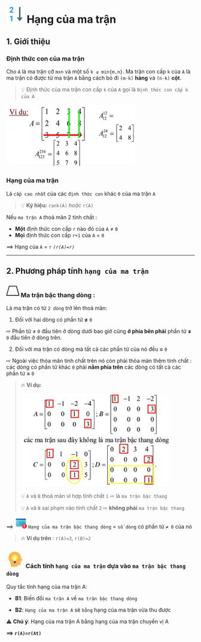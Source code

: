 # ![icons8-reversed_numerical_sorting.png](https://raw.githubusercontent.com/Zenfection/Image/master/2021/03/31-10-11-01-icons8-reversed_numerical_sorting.png) Hạng của ma trận

## 1. Giới thiệu

### Định thức con của ma trận

Cho `A` là ma trận cỡ `mxn` và một số `k ≤ min{m,n}`. Ma trận con cấp `k` của `A` là ma trận có được từ ma trận `A` bằng cách bỏ đi `(m-k)` **hàng** và `(n-k)` **cột**. 

> 💡 Định thức của ma trận con cấp `k` của `A` gọi là `Định thức con cấp k của A`

<img title="" src="https://raw.githubusercontent.com/Zenfection/Image/master/2021/03/31-10-14-51-A%CC%89nh%20chu%CC%A3p%20Ma%CC%80n%20hi%CC%80nh%202021-03-31%20lu%CC%81c%2010.14.45.png" alt="Ảnh chụp Màn hình 2021-03-31 lúc 10.14.45.png" width="345">

### Hạng của ma trận

Là `cấp cao nhất` của các `định thức con` khác `0` của ma trận `A` 

> 💡 **Ký hiệu:** `rank(A)` *hoặc* `r(A)`

Nếu `ma trận A` thoả mãn 2 tính chất : 

- **Một** định thức con cấp `r` nào đó của `A` ≠ `0`
- **Mọi** định thức con cấp `r+1` của `A` = `0`

==> Hạng của `A` = `r` *`(r(A)=r)`*

---

## 2. Phương pháp tính `hạng của ma trận`

### <img src="https://raw.githubusercontent.com/Zenfection/Image/master/2021/03/31-19-26-38-geometrical_shape_basic-13-512.png" title="" alt="geometrical_shape_basic-13-512.png" width="35"> Ma trận bậc thang dòng :

Là ma trận có từ `2 dòng` trở lên thoả mãn:

1. Đối với hai dòng có phần tử **≠** `0` 

⇨ Phần tử ≠ `0` đầu tiên ở dòng dưới bao giờ cũng **ở phía bên phải** phần tử **≠** `0` đầu tiên ở dòng trên.

2. Đối với ma trận có dòng mà tất cả các phần tử của nó đều **=** `0 `

⇨ Ngoài việc thỏa mãn tính chất trên nó còn phải thỏa mãn thêm tính chất : các dòng có phần tử khác `0` phải **nằm phía trên** các dòng có tất cả các phần tử **=** `0`

> 🔥 **Ví dụ:**
> 
> <img title="" src="https://raw.githubusercontent.com/Zenfection/Image/master/2021/03/31-19-42-07-31-11-04-04-3a94216d-3f91-43fb-9b61-c3fd8d6102a2.jpg" alt="31-11-04-04-3a94216d-3f91-43fb-9b61-c3fd8d6102a2.jpg" width="396">
> 
> 💡 `A` và `B` thoả mãn vì hợp tính chất `1` ⇨ là `ma trận bậc thang`
> 
> 💡 `A` và `B` sai phạm vào tính chất `2` ⇨ **không phải** `ma trận bậc thang`

==> ![icons8-important_property.png](https://raw.githubusercontent.com/Zenfection/Image/master/2021/03/31-19-42-46-icons8-important_property.png) `Hạng của ma trận bậc thang dòng` =  `số dòng` có phần tử `≠ 0` của nó

> 🔥 **Ví dụ trên** : `r(A)=3`, `r(B)=2`

### ![icons8-innovation.png](https://raw.githubusercontent.com/Zenfection/Image/master/2021/03/31-19-46-41-icons8-innovation.png) Cách tính `hạng của ma trận` dựa vào `ma trận bậc thang dòng`

Quy tắc tính hạng của ma trận A:

- **B1**: Biến đổi `ma trận A` về `ma trận bậc thang dòng`

- **B2**: `Hạng của ma trận A` sẽ `bằng` hạng của ma trận vừa thu được

⚠️ **Chú ý**: Hạng của ma trận A bằng hạng của ma trận chuyển vị A

**==> `r(A)=r(At)`**
